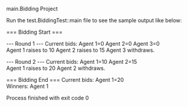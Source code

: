 main.Bidding Project

Run the test.BiddingTest::main file to see the sample output like below:

=== Bidding Start ===

--- Round 1 ---
Current bids: Agent 1=0  Agent 2=0  Agent 3=0  
Agent 1 raises to 10
Agent 2 raises to 15
Agent 3 withdraws.

--- Round 2 ---
Current bids: Agent 1=10  Agent 2=15  
Agent 1 raises to 20
Agent 2 withdraws.

=== Bidding End ===
Current bids: Agent 1=20  
Winners: Agent 1

Process finished with exit code 0